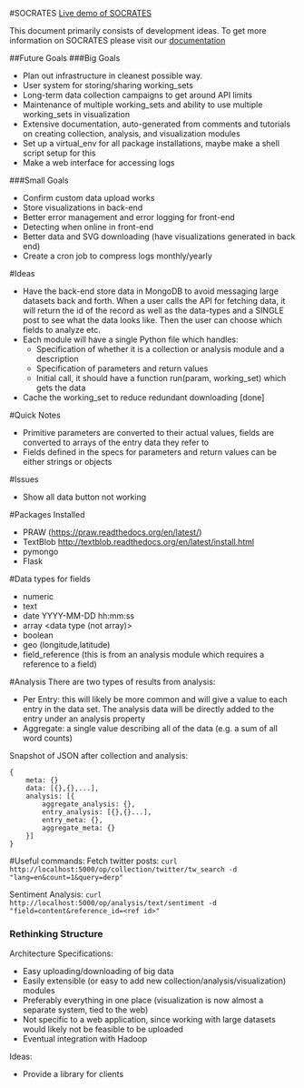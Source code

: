 #SOCRATES
[Live demo of SOCRATES](http://peopleanalytics.org/socrates/front-end/)

This document primarily consists of development ideas. To get more information on SOCRATES please visit our [documentation](http://peopleanalytics.org/socrates/docs/)

##Future Goals
###Big Goals
- Plan out infrastructure in cleanest possible way.
- User system for storing/sharing working\_sets
- Long-term data collection campaigns to get around API limits
- Maintenance of multiple working\_sets and ability to use multiple working\_sets in visualization
- Extensive documentation, auto-generated from comments and tutorials on creating collection, analysis, and visualization modules
- Set up a virtual\_env for all package installations, maybe make a shell script setup for this
- Make a web interface for accessing logs

###Small Goals
- Confirm custom data upload works
- Store visualizations in back-end
- Better error management and error logging for front-end
- Detecting when online in front-end
- Better data and SVG downloading (have visualizations generated in back end)
- Create a cron job to compress logs monthly/yearly

#Ideas
- Have the back-end store data in MongoDB to avoid messaging large datasets back and forth. When a user calls the API for fetching data, it will return the id of the record as well as the data-types and a SINGLE post to see what the data looks like. Then the user can choose which fields to analyze etc.
- Each module will have a single Python file which handles:
	- Specification of whether it is a collection or analysis module and a description
	- Specification of parameters and return values
	- Initial call, it should have a function run(param, working_set) which gets the data
- Cache the working\_set to reduce redundant downloading [done]

#Quick Notes
- Primitive parameters are converted to their actual values, fields are converted to arrays of the entry data they refer to
- Fields defined in the specs for parameters and return values can be either strings or objects

#Issues
- Show all data button not working

#Packages Installed
- PRAW (https://praw.readthedocs.org/en/latest/)
- TextBlob http://textblob.readthedocs.org/en/latest/install.html
- pymongo
- Flask

#Data types for fields
- numeric
- text
- date YYYY-MM-DD hh:mm:ss
- array <data type (not array)>
- boolean
- geo (longitude,latitude)
- field\_reference <data type> (this is from an analysis module which requires a reference to a field)



#Analysis
There are two types of results from analysis:
- Per Entry: this will likely be more common and will give a value to each entry in the data set. The analysis data will be directly added to the entry under an analysis property
- Aggregate: a single value describing all of the data (e.g. a sum of all word counts)


Snapshot of JSON after collection and analysis:
```
{
	meta: {}
	data: [{},{},...],
	analysis: [{
		aggregate_analysis: {},
		entry_analysis: [{},{}...],
		entry_meta: {},
		aggregate_meta: {}
	}]
}
```

#Useful commands:
Fetch twitter posts:
```curl http://localhost:5000/op/collection/twitter/tw_search -d "lang=en&count=1&query=derp"```

Sentiment Analysis:
```curl http://localhost:5000/op/analysis/text/sentiment -d "field=content&reference_id=<ref id>"```



### Rethinking Structure
Architecture Specifications:
- Easy uploading/downloading of big data
- Easily extensible (or easy to add new collection/analysis/visualization) modules
- Preferably everything in one place (visualization is now almost a separate system, tied to the web)
- Not specific to a web application, since working with large datasets would likely not be feasible to be uploaded
- Eventual integration with Hadoop


Ideas:
- Provide a library for clients
